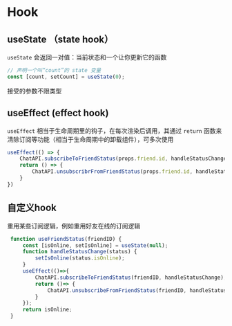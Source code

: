 # Hook
## useState （state hook）
`useState` 会返回一对值：当前状态和一个让你更新它的函数
```javascript
// 声明一个叫“count”的 state 变量
const [count, setCount] = useState(0);
```
接受的参数不限类型

## useEffect (effect hook)
`useEffect` 相当于生命周期里的钩子，在每次渲染后调用，其通过 `return` 函数来清除订阅等功能（相当于生命周期中的卸载组件），可多次使用
```javascript
useEffect(() => {
    ChatAPI.subscribeToFriendStatus(props.friend.id, handleStatusChange);
    return () => {
        ChatAPI.unsubscribrFromFriendStatus(props.friend.id, handleStatusChange);
    }
})
```

## 自定义hook
重用某些订阅逻辑，例如重用好友在线的订阅逻辑
```javascript
 function useFriendStatus(friendID) {
     const [isOnline, setIsOnline] = useState(null);
     function handleStatusChange(status) {
         setIsOnline(status.isOnline);
     }
     useEffect(()=>{
         ChatAPI.subscribeToFriendStatus(friendID, handleStatusChange);
         return ()=> {
             ChatAPI.unsubscribeFromFriendStatus(friendID, handleStatusChange);
         }
     });
     return isOnline;
 }
```
